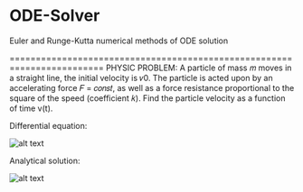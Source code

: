 # ODE-Solver
Euler and Runge-Kutta numerical methods of ODE solution

========================================================================
PHYSIC PROBLEM:
A particle of mass 𝑚 moves in a straight line, the initial velocity is
𝑣0. The particle is acted upon by an accelerating force 𝐹 = 𝑐𝑜𝑛𝑠𝑡, as well as a force
resistance proportional to the square of the speed (coefficient
𝑘). Find the particle velocity as a function of time v(t).

Differential equation: 

![alt text](http://images.vfl.ru/ii/1595335466/a9da64f6/31129695.png)

Analytical solution:

![alt text](http://images.vfl.ru/ii/1595335561/b2bb3e67/31129704.png)

